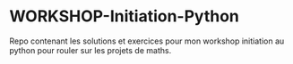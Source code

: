 # WORKSHOP-Initiation-Python
Repo contenant les solutions et exercices pour mon workshop initiation au python pour rouler sur les projets de maths.
